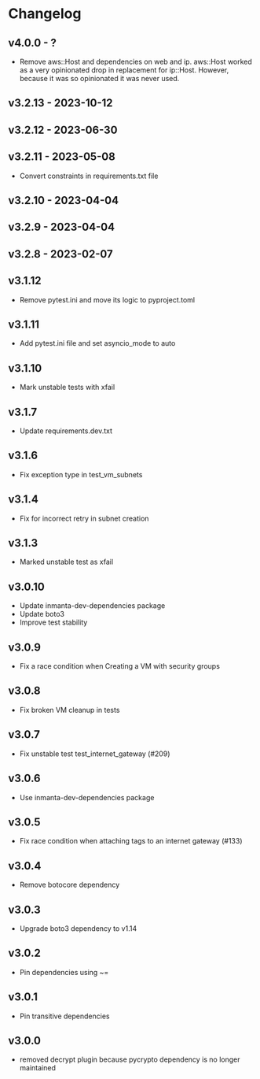 # Changelog

## v4.0.0 - ?

- Remove aws::Host and dependencies on web and ip. aws::Host worked as a very opinionated drop in replacement
  for ip::Host. However, because it was so opinionated it was never used.

## v3.2.13 - 2023-10-12


## v3.2.12 - 2023-06-30


## v3.2.11 - 2023-05-08

- Convert constraints in requirements.txt file

## v3.2.10 - 2023-04-04


## v3.2.9 - 2023-04-04


## v3.2.8 - 2023-02-07


## v3.1.12

- Remove pytest.ini and move its logic to pyproject.toml

## v3.1.11

- Add pytest.ini file and set asyncio_mode to auto

## v3.1.10

- Mark unstable tests with xfail

## v3.1.7

- Update requirements.dev.txt

## v3.1.6

- Fix exception type in test_vm_subnets

## v3.1.4

- Fix for incorrect retry in subnet creation

## v3.1.3

- Marked unstable test as xfail

## v3.0.10

- Update inmanta-dev-dependencies package
- Update boto3
- Improve test stability

## v3.0.9

- Fix a race condition when Creating a VM with security groups

## v3.0.8

- Fix broken VM cleanup in tests

## v3.0.7

- Fix unstable test test_internet_gateway (#209)

## v3.0.6

- Use inmanta-dev-dependencies package

## v3.0.5

- Fix race condition when attaching tags to an internet gateway (#133)

## v3.0.4

- Remove botocore dependency

## v3.0.3

- Upgrade boto3 dependency to v1.14

## v3.0.2

- Pin dependencies using ~=

## v3.0.1

- Pin transitive dependencies

## v3.0.0

- removed decrypt plugin because pycrypto dependency is no longer maintained
